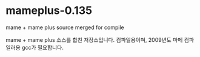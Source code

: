 # mameplus-0.135
mame + mame plus source merged for compile


mame + mame plus 소스를 합친 저장소입니다. 컴파일용이며, 2009년도 마메 컴파일러용 gcc가 필요합니다.
